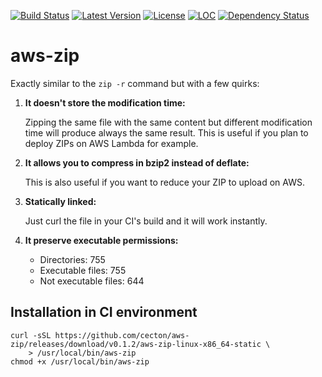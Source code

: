 [![Build Status](https://travis-ci.org/cecton/aws-zip.svg?branch=master)](https://travis-ci.org/cecton/aws-zip)
[![Latest Version](https://img.shields.io/crates/v/aws-zip.svg)](https://crates.io/crates/aws-zip)
[![License](https://img.shields.io/badge/license-MIT-blue.svg)](http://opensource.org/licenses/MIT)
[![LOC](https://tokei.rs/b1/github/cecton/aws-zip)](https://github.com/cecton/aws-zip)
[![Dependency Status](https://deps.rs/repo/github/cecton/aws-zip/status.svg)](https://deps.rs/repo/github/cecton/aws-zip)

aws-zip
=======

Exactly similar to the `zip -r` command but with a few quirks:

1.  **It doesn't store the modification time:**

    Zipping the same file with the same content but different modification time
    will produce always the same result. This is useful if you plan to deploy
    ZIPs on AWS Lambda for example.

2.  **It allows you to compress in bzip2 instead of deflate:**

    This is also useful if you want to reduce your ZIP to upload on AWS.

3.  **Statically linked:**

    Just curl the file in your CI's build and it will work instantly.

4.  **It preserve executable permissions:**

     *  Directories: 755
     *  Executable files: 755
     *  Not executable files: 644

Installation in CI environment
------------------------------

```
curl -sSL https://github.com/cecton/aws-zip/releases/download/v0.1.2/aws-zip-linux-x86_64-static \
    > /usr/local/bin/aws-zip
chmod +x /usr/local/bin/aws-zip
```
